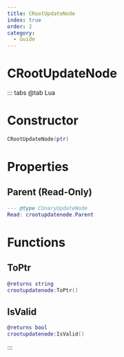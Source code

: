 ```yaml
---
title: CRootUpdateNode
index: true
order: 2
category:
  - Guide
---
```


# CRootUpdateNode

::: tabs
@tab Lua
# Constructor
```lua
CRootUpdateNode(ptr)
```
# Properties
## Parent (Read-Only)
```lua
--- @type CUnaryUpdateNode
Read: crootupdatenode.Parent
```
# Functions
## ToPtr
```lua
@returns string
crootupdatenode:ToPtr()
```
## IsValid
```lua
@returns bool
crootupdatenode:IsValid()
```

:::